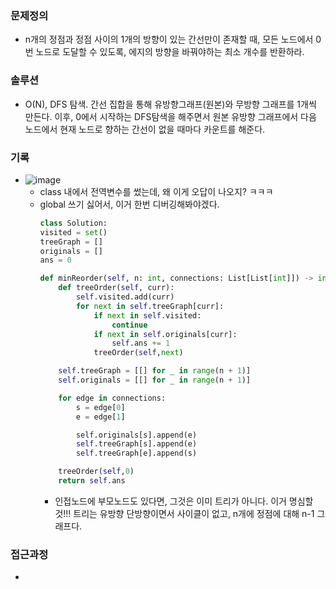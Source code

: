 ### 문제정의
- n개의 정점과 정점 사이의 1개의 방향이 있는 간선만이 존재할 때, 모든 노드에서 0번 노드로 도달할 수 있도록, 에지의 방향을 바꿔야하는 최소 개수를 반환하라.
### 솔루션
- O(N), DFS 탐색. 간선 집합을 통해 유방향그래프(원본)와 무방향 그래프를 1개씩 만든다. 이후, 0에서 시작하는 DFS탐색을 해주면서 원본 유방향 그래프에서 다음 노드에서 현재 노드로 향하는 간선이 없을 때마다 카운트를 해준다.    
### 기록
- ![image](https://user-images.githubusercontent.com/16419202/227437981-f9d9be3d-f2a2-405a-bf57-89a6adf2529c.png)
  - class 내에서 전역변수를 썼는데, 왜 이게 오답이 나오지? ㅋㅋㅋ
  - global 쓰기 싫어서, 이거 한번 디버깅해봐야겠다. 
    ```python
    class Solution:
    visited = set()
    treeGraph = []
    originals = []
    ans = 0
    
    def minReorder(self, n: int, connections: List[List[int]]) -> int:
        def treeOrder(self, curr):
            self.visited.add(curr)
            for next in self.treeGraph[curr]:
                if next in self.visited:
                    continue
                if next in self.originals[curr]:
                    self.ans += 1
                treeOrder(self,next)
    
        self.treeGraph = [[] for _ in range(n + 1)]
        self.originals = [[] for _ in range(n + 1)]

        for edge in connections:
            s = edge[0]
            e = edge[1]

            self.originals[s].append(e)
            self.treeGraph[s].append(e)
            self.treeGraph[e].append(s)    

        treeOrder(self,0)
        return self.ans

    ```
    - 인접노드에 부모노드도 있다면, 그것은 이미 트리가 아니다. 이거 명심할 것!!! 트리는 유방향 단방향이면서 사이클이 없고, n개에 정점에 대해 n-1 그래프다. 
### 접근과정
- 
